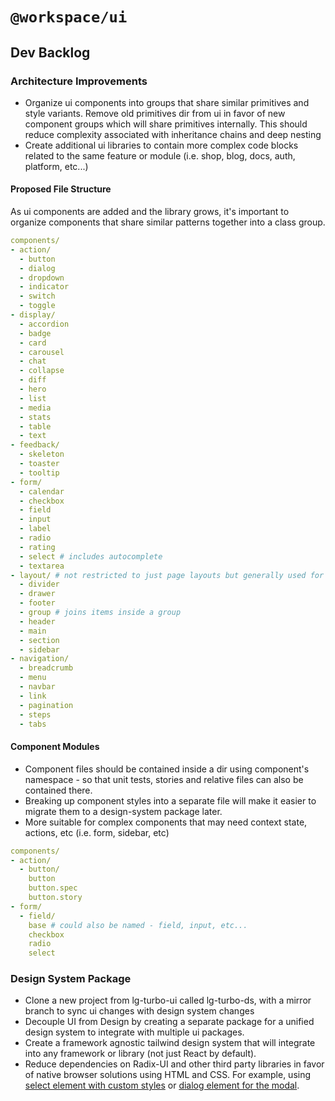 # `@workspace/ui`

## Dev Backlog

### Architecture Improvements

- Organize ui components into groups that share similar primitives and style variants. Remove old primitives dir from ui in favor of new component groups which will share primitives internally. This should reduce complexity associated with inheritance chains and deep nesting
- Create additional ui libraries to contain more complex code blocks related to the same feature or module (i.e. shop, blog, docs, auth, platform, etc...)

#### Proposed File Structure

As ui components are added and the library grows, it's important to organize components that share similar patterns together into a class group.

```yaml
components/
- action/
  - button
  - dialog
  - dropdown
  - indicator
  - switch
  - toggle
- display/
  - accordion
  - badge
  - card
  - carousel
  - chat
  - collapse
  - diff
  - hero
  - list
  - media
  - stats
  - table
  - text
- feedback/
  - skeleton
  - toaster
  - tooltip
- form/
  - calendar
  - checkbox
  - field
  - input
  - label
  - radio
  - rating
  - select # includes autocomplete
  - textarea
- layout/ # not restricted to just page layouts but generally used for this
  - divider
  - drawer
  - footer
  - group # joins items inside a group
  - header
  - main
  - section
  - sidebar
- navigation/
  - breadcrumb
  - menu
  - navbar
  - link
  - pagination
  - steps
  - tabs
```

#### Component Modules

- Component files should be contained inside a dir using component's namespace - so that unit tests, stories and relative files can also be contained there.
- Breaking up component styles into a separate file will make it easier to migrate them to a design-system package later.
- More suitable for complex components that may need context state, actions, etc (i.e. form, sidebar, etc)

```yaml
components/
- action/
  - button/
    button
    button.spec
    button.story
- form/
  - field/
    base # could also be named - field, input, etc...
    checkbox
    radio
    select
```

### Design System Package

- Clone a new project from lg-turbo-ui called lg-turbo-ds, with a mirror branch to sync ui changes with design system changes
- Decouple UI from Design by creating a separate package for a unified design system to integrate with multiple ui packages.
- Create a framework agnostic tailwind design system that will integrate into any framework or library (not just React by default).
- Reduce dependencies on Radix-UI and other third party libraries in favor of native browser solutions using HTML and CSS. For example, using [select element with custom styles](https://developer.chrome.com/blog/a-customizable-select) or [dialog element for the modal](https://developer.mozilla.org/en-US/docs/Web/HTML/Reference/Elements/dialog).
